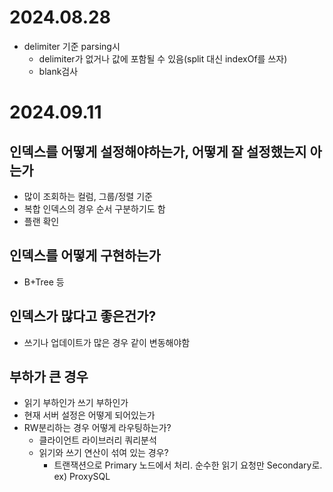# 2024.08.28
- delimiter 기준 parsing시
  - delimiter가 없거나 값에 포함될 수 있음(split 대신 indexOf를 쓰자)
  - blank검사  

# 2024.09.11
## 인덱스를 어떻게 설정해야하는가, 어떻게 잘 설정했는지 아는가
- 많이 조회하는 컬럼, 그룹/정렬 기준
- 복합 인덱스의 경우 순서 구분하기도 함
- 플랜 확인
## 인덱스를 어떻게 구현하는가
- B+Tree 등
## 인덱스가 많다고 좋은건가?
- 쓰기나 업데이트가 많은 경우 같이 변동해야함
## 부하가 큰 경우 
- 읽기 부하인가 쓰기 부하인가
- 현재 서버 설정은 어떻게 되어있는가
- RW분리하는 경우 어떻게 라우팅하는가?
  -  클라이언트 라이브러리 쿼리분석
  -  읽기와 쓰기 연산이 섞여 있는 경우?
     - 트랜잭션으로 Primary 노드에서 처리. 순수한 읽기 요청만 Secondary로. ex) ProxySQL
